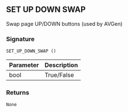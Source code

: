## SET UP DOWN SWAP

Swap page UP/DOWN buttons (used by AVGen)


### Signature

`SET_UP_DOWN_SWAP ()`


| Parameter | Description |
| --- | --- |
| bool | True/False |


### Returns

`None`